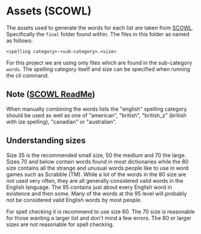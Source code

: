 # Assets (SCOWL)

The assets used to generate the words for each list are taken from [SCOWL](http://wordlist.aspell.net/). Specifically
the `final` folder found within. The files in this folder as named as follows:
```
<spelling category>-<sub-category>.<size>
```
For this project we are using only files which are found in the sub-category `words`. The spelling category itself and size can be specified when running the cli command.

## Note ([SCOWL ReadMe](http://wordlist.aspell.net/scowl-readme/))
When manually combining the words lists the "english" spelling category should be used as well as one of "american", "british", "british_z" (british with ize spelling), "canadian" or "australian".

## Understanding sizes
Size 35 is the recommended small size, 50 the medium and 70 the large. Sizes 70 and below contain words found in most dictionaries while the 80 size contains all the strange and unusual words people like to use in word games such as Scrabble (TM).  While a lot of the words in the 80 size are not used very often, they are all generally considered valid words in the English language.  The 95 contains just about every English word in existence and then some.  Many of the words at the 95 level will probably not be considered valid English words by most people.

For spell checking it is recommend to use size 60. The 70 size is reasonable for those wanting a larger list and don't mind a few errors. The 80 or larger sizes are not reasonable for spell checking.
